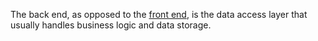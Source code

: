 The back end, as opposed to the [front end](../front-end/front-end.md), is the data access layer that usually handles business logic and data storage.